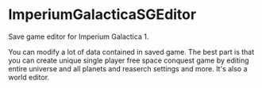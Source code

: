 # ImperiumGalacticaSGEditor
Save game editor for Imperium Galactica 1.

You can modify a lot of data contained in saved game.
The best part is that you can create unique single player free space conquest game by editing entire universe and all planets and reaserch settings and more. 
It's also a world editor.
